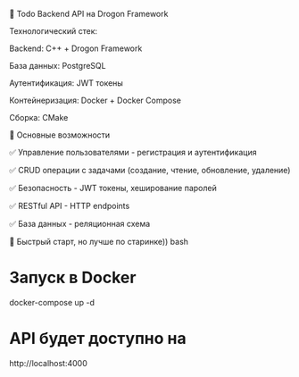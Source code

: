 🚀 Todo Backend API на Drogon Framework

Технологический стек:

Backend: C++ + Drogon Framework

База данных: PostgreSQL

Аутентификация: JWT токены

Контейнеризация: Docker + Docker Compose

Сборка: CMake

🎯 Основные возможности

✅ Управление пользователями - регистрация и аутентификация

✅ CRUD операции с задачами (создание, чтение, обновление, удаление)

✅ Безопасность - JWT токены, хеширование паролей

✅ RESTful API - HTTP endpoints

✅ База данных - реляционная схема

🚀 Быстрый старт, но лучше по старинке))
bash
# Запуск в Docker
docker-compose up -d

# API будет доступно на 

http://localhost:4000

<!-- <span color="#fff">git submodule add https://github.com/drogonframework/drogon external/drogon
git submodule add https://github.com/open-source-parsers/jsoncpp external/jsoncpp
git submodule add https://github.com/Thalhammer/jwt-cpp external/jwt-cpp
git submodule add https://github.com/trusch/libbcrypt external/libbcrypt
git submodule update --init
sudo apt-get install clang-format 
clang-format -style=file -i src/*.cpp include/*.h 
sudo apt-get install postgresql-all
sudo apt install libsqlite3-dev
sudo apt install libpq-dev
 sudo apt install libyaml-cpp-dev
             sudo apt-get install build-essential libssl-dev
dg_ctl create model models</span> 

docker exec -it drogon-db psql -U lstfng -d postgres -f /docker-entrypoint-initdb.d/init.sql
docker exec drogon-app nc -zv drogon-db 5432
docker exec -it drogon-app psql -h drogon-db -U lstfng -d postgres
docker exec -it drogon-db psql -U lstfng -d postgres
\i /docker-entrypoint-initdb.d/init.sql

-->

